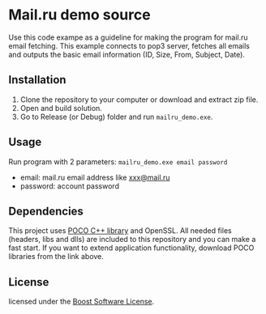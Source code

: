 # Mail.ru demo source
Use this code exampe as a guideline for making the program for mail.ru email fetching.
This example connects to pop3 server, fetches all emails and outputs the basic email information (ID, Size, From, Subject, Date).

## Installation
1. Clone the repository to your computer or download and extract zip file.
2. Open and build solution.
3. Go to Release (or Debug) folder and run `mailru_demo.exe`.

## Usage
Run program with 2 parameters: `mailru_demo.exe email password`
* email: mail.ru email address like xxx@mail.ru
* password: account password

## Dependencies
This project uses [POCO C++ library](http://pocoproject.org/) and OpenSSL.
All needed files (headers, libs and dlls) are included to this repository and you can make a fast start.
If you want to extend application functionality, download POCO libraries from the link above.

## License
licensed under the [Boost Software License](https://spdx.org/licenses/BSL-1.0).
